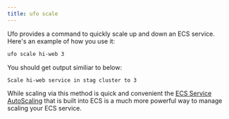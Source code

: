 ```yaml
---
title: ufo scale
---
```


Ufo provides a command to quickly scale up and down an ECS service. Here's an example of how you use it:

```sh
ufo scale hi-web 3
```

You should get output similiar to below:

```sh
Scale hi-web service in stag cluster to 3
```

While scaling via this method is quick and convenient the [ECS Service AutoScaling](http://docs.aws.amazon.com/AmazonECS/latest/developerguide/service-auto-scaling.html) that is built into ECS is a much more powerful way to manage scaling your ECS service.

